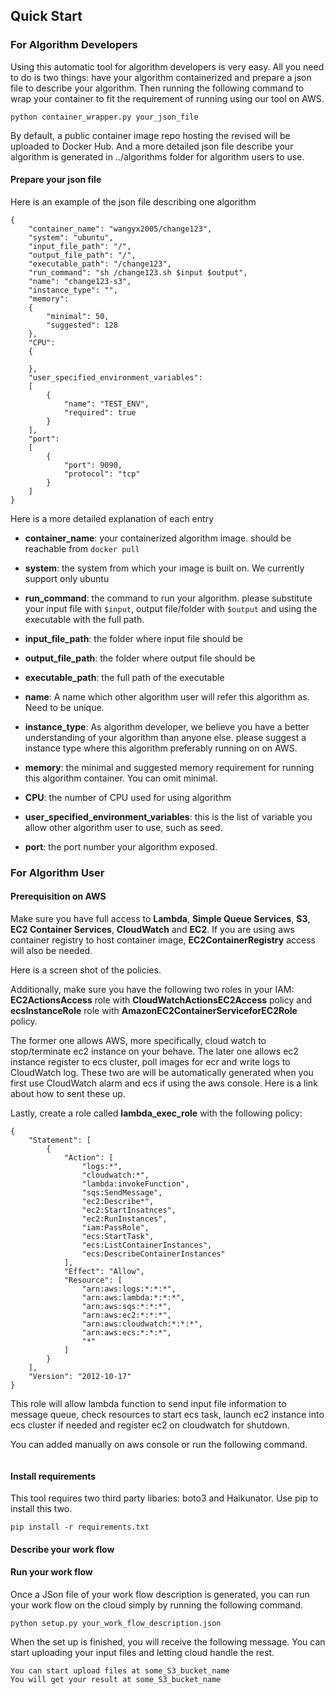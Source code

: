 ## Quick Start
### For Algorithm Developers
Using this automatic tool for algorithm developers is very easy. 
All you need to do is two things: have your algorithm containerized and prepare a json file to describe your algorithm. 
Then running the following command to wrap your container to fit the requirement of running using our tool on AWS.
```
python container_wrapper.py your_json_file
``` 
By default, a public container image repo hosting the revised will be uploaded to Docker Hub. And a more detailed json file describe your algorithm is generated in ../algorithms folder for algorithm users to use.


#### Prepare your json file
Here is an example of the json file describing one algorithm
```
{
    "container_name": "wangyx2005/change123",
    "system": "ubuntu",
    "input_file_path": "/",
    "output_file_path": "/",
    "executable_path": "/change123",
    "run_command": "sh /change123.sh $input $output",
    "name": "change123-s3",
    "instance_type": "",
    "memory": 
    {
        "minimal": 50,
        "suggested": 128
    },
    "CPU":
    {

    },
    "user_specified_environment_variables": 
    [
        {
            "name": "TEST_ENV",
            "required": true
        }
    ],
    "port": 
    [
        {
            "port": 9090,
            "protocol": "tcp"
        }
    ]
}
```
Here is a more detailed explanation of each entry
- __container_name__: your containerized algorithm image. should be reachable from `docker pull`
- __system__: the system from which your image is built on. We currently support only ubuntu
- __run_command__: the command to run your algorithm. please substitute your input file with `$input`, output file/folder with `$output` and using the executable with the full path.
- __input_file_path__: the folder where input file should be
- __output_file_path__: the folder where output file should be
- __executable_path__: the full path of the executable
- __name__: A name which other algorithm user will refer this algorithm as. Need to be unique.

- __instance_type__: As algorithm developer, we believe you have a better understanding of your algorithm than anyone else. please suggest a instance type where this algorithm preferably running on on AWS.
- __memory__: the minimal and suggested memory requirement for running this algorithm container. You can omit minimal.
- __CPU__: the number of CPU used for using algorithm 
- __user_specified_environment_variables__: this is the list of variable you allow other algorithm user to use, such as seed. 
- __port__: the port number your algorithm exposed.


### For Algorithm User
#### Prerequisition on AWS

Make sure you have full access to **Lambda**, **Simple Queue Services**, **S3**, **EC2 Container Services**, **CloudWatch** and **EC2**. If you are using aws container registry to host container image, __EC2ContainerRegistry__ access will also be needed.

Here is a screen shot of the policies.



Additionally, make sure you have the following two roles in your IAM: __EC2ActionsAccess__ role with __CloudWatchActionsEC2Access__ policy and  __ecsInstanceRole__ role with __AmazonEC2ContainerServiceforEC2Role__ policy.

The former one allows AWS, more specifically, cloud watch to stop/terminate ec2 instance on your behave. The later one allows ec2 instance register to ecs cluster, poll images for ecr and write logs to CloudWatch log.
These two are will be automatically generated when you first use CloudWatch alarm and ecs if using the aws console. Here is a link about how to sent these up.


Lastly, create a role called __lambda_exec_role__ with the following policy:
```
{
    "Statement": [
        {
            "Action": [
                "logs:*",
                "cloudwatch:*",
                "lambda:invokeFunction",
                "sqs:SendMessage",
                "ec2:Describe*",
                "ec2:StartInsatnces",
                "ec2:RunInstances",
                "iam:PassRole",
                "ecs:StartTask",
                "ecs:ListContainerInstances",
                "ecs:DescribeContainerInstances"
            ],
            "Effect": "Allow",
            "Resource": [
                "arn:aws:logs:*:*:*",
                "arn:aws:lambda:*:*:*",
                "arn:aws:sqs:*:*:*",
                "arn:aws:ec2:*:*:*",
                "arn:aws:cloudwatch:*:*:*",
                "arn:aws:ecs:*:*:*",
                "*"
            ]
        }
    ],
    "Version": "2012-10-17"
}
```
This role will allow lambda function to send input file information to message queue, check resources to start ecs task, launch ec2 instance into ecs cluster if needed and register ec2 on cloudwatch for shutdown.

You can added manually on aws console or run the following command. 
```

```

#### Install requirements
This tool requires two third party libaries: boto3 and Haikunator. Use pip to install this two. 
```
pip install -r requirements.txt
```

#### Describe your work flow



#### Run your work flow
Once a JSon file of your work flow description is generated, you can run your work flow on the cloud simply by running the following command.
```
python setup.py your_work_flow_description.json
``` 
When the set up is finished, you will receive the following message. You can start uploading your input files and letting cloud handle the rest.
```
You can start upload files at some_S3_bucket_name
You will get your result at some_S3_bucket_name
```



